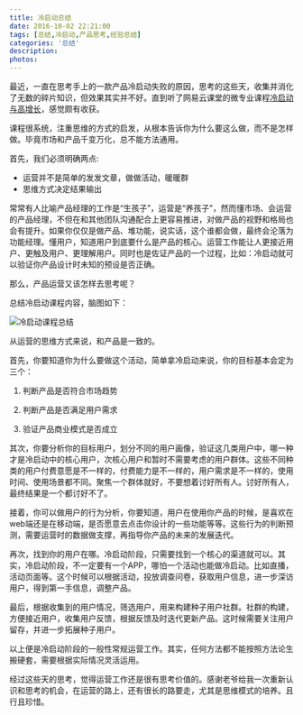 ```yaml
---
title: 冷启动总结
date: 2016-10-02 22:21:00
tags: [总结,冷启动,产品思考,经验总结]
categories: '总结'
description: 
photos:
---
```

最近，一直在思考手上的一款产品冷启动失败的原因，思考的这些天，收集并消化了无数的碎片知识，但效果其实并不好。直到听了网易云课堂的微专业课程[冷启动与高增长](http://mooc.study.163.com/course/NEU-1000128005#/info)，感觉颇有收获。

课程很系统，注重思维的方式的启发，从根本告诉你为什么要这么做，而不是怎样做。毕竟市场和产品千变万化，总不能方法通用。

首先，我们必须明确两点:

- 运营并不是简单的发发文章，做做活动，暖暖群
- 思维方式决定结果输出

常常有人比喻产品经理的工作是“生孩子”，运营是“养孩子”，然而懂市场、会运营的产品经理，不但在和其他团队沟通配合上更容易推进，对做产品的视野和格局也会有提升。如果你仅仅是做产品、堆功能，说实话，这个谁都会做，最终会沦落为功能经理。懂用户，知道用户到底要什么是产品的核心。运营工作能让人更接近用户、更触及用户、更理解用户。同时也是佐证产品的一个过程，比如：冷启动就可以验证你产品设计时未知的预设是否正确。

那么，产品运营又该怎样去思考呢？

总结冷启动课程内容，脑图如下：

![冷启动课程总结](http://oqsovnm36.bkt.clouddn.com/cold-boot.PNG)

从运营的思维方式来说，和产品是一致的。

首先，你要知道你为什么要做这个活动，简单拿冷启动来说，你的目标基本会定为三个：

1. 判断产品是否符合市场趋势

2. 判断产品是否满足用户需求

3. 验证产品商业模式是否成立

其次，你要分析你的目标用户，划分不同的用户画像，验证这几类用户中，哪一种才是冷启动中的核心用户，次核心用户和暂时不需要考虑的用户群体。这些不同种类的用户付费意愿是不一样的，付费能力是不一样的，用户需求是不一样的，使用时间、使用场景都不同。聚焦一个群体就好，不要想着讨好所有人。讨好所有人，最终结果是一个都讨好不了。

接着，你可以做用户的行为分析，你要知道，用户在使用你产品的时候，是喜欢在web端还是在移动端，是否愿意去点击你设计的一些功能等等。这些行为的判断预测，需要运营时的数据做支撑，再指导你产品的未来的发展迭代。

再次，找到你的用户在哪。冷启动阶段，只需要找到一个核心的渠道就可以。其实，冷启动阶段，不一定要有一个APP，哪怕一个活动也能做冷启动。比如直播，活动页面等。这个时候可以根据活动，投放调查问卷，获取用户信息，进一步深访用户，得到第一手信息，调整产品。

最后，根据收集到的用户情况，筛选用户，用来构建种子用户社群。社群的构建，方便接近用户，收集用户反馈，根据反馈及时迭代更新产品。这时候需要关注用户留存，并进一步拓展种子用户。

以上便是冷启动阶段的一般性常规运营工作。其实，任何方法都不能按照方法论生搬硬套，需要根据实际情况灵活运用。

经过这些天的思考，觉得运营工作还是很有思考价值的。感谢老爷给我一次重新认识和思考的机会，在运营的路上，还有很长的路要走，尤其是思维模式的培养。且行且珍惜。